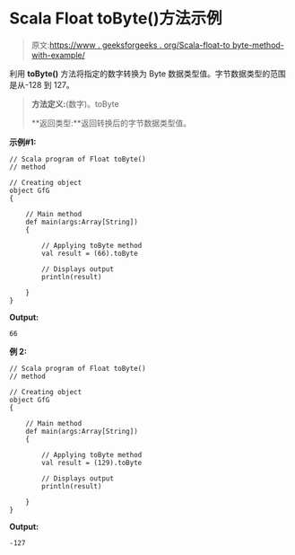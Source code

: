 # Scala Float toByte()方法示例

> 原文:[https://www . geeksforgeeks . org/Scala-float-to byte-method-with-example/](https://www.geeksforgeeks.org/scala-float-tobyte-method-with-example/)

利用 **toByte()** 方法将指定的数字转换为 Byte 数据类型值。字节数据类型的范围是从-128 到 127。

> **方法定义:**(数字)。toByte
> 
> **返回类型:**返回转换后的字节数据类型值。

**示例#1:**

```
// Scala program of Float toByte()
// method

// Creating object
object GfG
{ 

    // Main method
    def main(args:Array[String])
    {

        // Applying toByte method
        val result = (66).toByte

        // Displays output
        println(result)

    }
} 
```

**Output:**

```
66

```

**例 2:**

```
// Scala program of Float toByte()
// method

// Creating object
object GfG
{ 

    // Main method
    def main(args:Array[String])
    {

        // Applying toByte method
        val result = (129).toByte

        // Displays output
        println(result)

    }
} 
```

**Output:**

```
-127

```